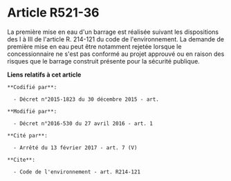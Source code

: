 # Article R521-36

La première mise en eau d'un barrage est réalisée suivant les dispositions des I à III de l'article R. 214-121 du code de
l'environnement. La demande de première mise en eau peut être notamment rejetée lorsque le concessionnaire ne s'est pas
conformé au projet approuvé ou en raison des risques que le barrage construit présente pour la sécurité publique.

**Liens relatifs à cet article**

	**Codifié par**:

	  - Décret n°2015-1823 du 30 décembre 2015 - art.

	**Modifié par**:

	  - Décret n°2016-530 du 27 avril 2016 - art. 1

	**Cité par**:

	  - Arrêté du 13 février 2017 - art. 7 (V)

	**Cite**:

	  - Code de l'environnement - art. R214-121
